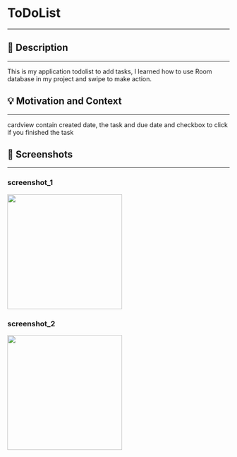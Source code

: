 #  ToDoList
---

<!--- Replace <AbdulazizAlhothali> with your Github Username and <ToDoList> with the name of your repository. -->
<!--- You can find both of these in the url bar when you open your repository in github. -->


## :scroll: Description
---
This is my application todolist to add tasks, I learned how to use Room database in my project and swipe to make action. 


## :bulb: Motivation and Context
---
cardview contain created date, the task and due date and checkbox to click if you finished the task


## :camera_flash: Screenshots
---
### screenshot_1
<img src="https://user-images.githubusercontent.com/91476864/139569435-6bbf2283-a30e-4c4e-9d4d-03b70198500b.png" width="260">

### screenshot_2
<img src="https://user-images.githubusercontent.com/91476864/139569626-9fa38059-2042-4e7e-ba9e-276cee5cddba.png" width="260">
